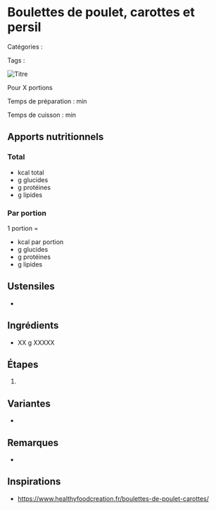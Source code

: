 # Boulettes de poulet, carottes et persil

Catégories : 

Tags : 

![Titre](./fichier.jpg)

Pour X portions

Temps de préparation : min

Temps de cuisson : min

## Apports nutritionnels

### Total

*  kcal total
*  g glucides
*  g protéines
*  g lipides

### Par portion

1 portion = 

*  kcal par portion
*  g glucides
*  g protéines
*  g lipides

## Ustensiles

* 

## Ingrédients

* XX g XXXXX

## Étapes

1. 

## Variantes

* 

## Remarques

* 

## Inspirations

* https://www.healthyfoodcreation.fr/boulettes-de-poulet-carottes/
